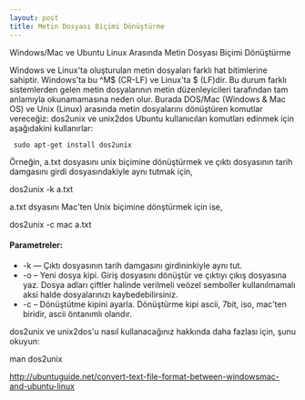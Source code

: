 ```yaml
---
layout: post
title: Metin Dosyası Biçimi Dönüştürme
---
```


Windows/Mac ve Ubuntu Linux Arasında Metin Dosyası Biçimi Dönüştürme

Windows ve Linux'ta oluşturulan metin dosyaları farklı hat bitimlerine sahiptir. Windows'ta bu ^M$ (CR-LF) ve Linux'ta $ (LF)dir. 
Bu durum farklı sistemlerden gelen metin dosyalarının metin düzenleyicileri tarafından tam anlamıyla okunamamasına neden olur.
Burada DOS/Mac (Windows & Mac OS) ve Unix (Linux) arasında
metin dosyalarını dönüştüren komutlar vereceğiz: dos2unix ve unix2dos
Ubuntu kullanıcıları komutları edinmek için aşağıdakini kullanırlar:

<code> sudo apt-get install dos2unix </code>

Örneğin, a.txt dosyasını unix biçimine dönüştürmek ve çıktı
dosyasının tarih damgasını girdi dosyasındakiyle aynı tutmak için,

dos2unix -k a.txt

a.txt dsyasını Mac'ten Unix biçimine dönştürmek için ise,

dos2unix -c mac a.txt

<h4>Parametreler:</h4>
<ul>
  <li>-k — Çıktı dosyasının tarih damgasını girdininkiyle aynı tut.</li>
  <li>-o – Yeni dosya kipi. Giriş dosyasını dönüştür ve çıktıyı çıkış dosyasına
yaz. Dosya adları çiftler halinde verilmeli veözel semboller
kullanılmamalı aksi halde dosyalarınızı kaybedebilirsiniz.</li>
  <li>-c – Dönüştütme kipini ayarla. Dönüştürme kipi ascii, 7bit, iso,
mac'ten biridir, ascii öntanımlı olandır.
</li>
</ul>


dos2unix ve unix2dos'u nasıl kullanacağınız hakkında daha fazlası
için, şunu okuyun:

man dos2unix

<a href="http://ubuntuguide.net/convert-text-file-format-between-windowsmac-and-ubuntu-linux" target="_blank">http://ubuntuguide.net/convert-text-file-format-between-windowsmac-and-ubuntu-linux</a>


